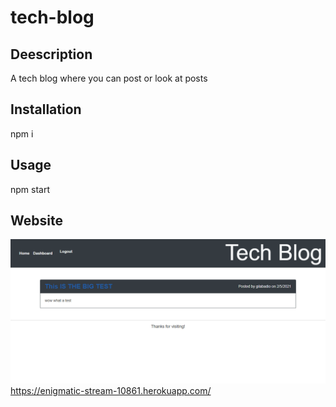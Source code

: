 # tech-blog

## Deescription
A tech blog where you can post or look at posts

## Installation
npm i

## Usage
npm start

## Website
![](/images/website.png)
https://enigmatic-stream-10861.herokuapp.com/